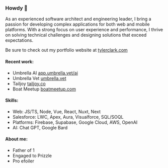 ### Howdy 🤠

As an experienced software architect and engineering leader, I bring a passion for developing complex applications for both web and mobile platforms. With a strong focus on user experience and performance, I thrive on solving technical challenges and designing solutions that exceed expectations.

Be sure to check out my portfolio website at [tylerclark.com](https://tylerclark.com)

#### Recent work:
- Umbrella AI [app.umbrella.vet/ai](https://app.umbrella.vet/ai)
- Umbrella Vet [umbrella.vet](https://umbrella.vet)
- Tailjoy [tailjoy.co](https://tailjoy.co)
- Boat Meetup [boatmeetup.com](https://boatmeetup.com)

#### Skills:
- Web: JS/TS, Node, Vue, React, Nuxt, Next
- Salesforce: LWC, Apex, Aura, Visualforce, SQL/SOQL
- Platforms: Firebase, Supabase, Google Cloud, AWS, OpenAI
- AI: Chat GPT, Google Bard

#### About me:
- Father of 1
- Engaged to Prizzle
- Pro efoiler
